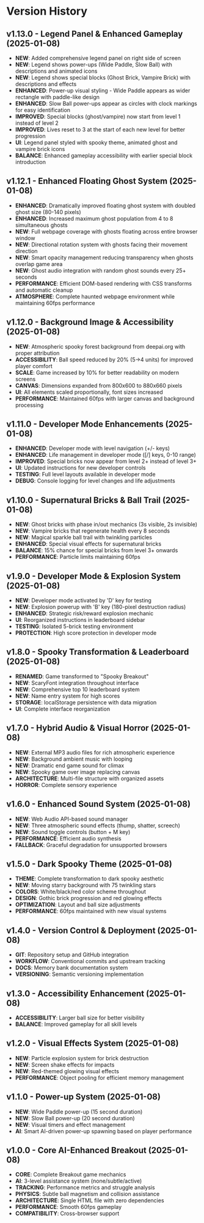 # Version History

## v1.13.0 - Legend Panel & Enhanced Gameplay (2025-01-08)
- **NEW**: Added comprehensive legend panel on right side of screen
- **NEW**: Legend shows power-ups (Wide Paddle, Slow Ball) with descriptions and animated icons
- **NEW**: Legend shows special blocks (Ghost Brick, Vampire Brick) with descriptions and effects
- **ENHANCED**: Power-up visual styling - Wide Paddle appears as wider rectangle with paddle-like design
- **ENHANCED**: Slow Ball power-ups appear as circles with clock markings for easy identification
- **IMPROVED**: Special blocks (ghost/vampire) now start from level 1 instead of level 2
- **IMPROVED**: Lives reset to 3 at the start of each new level for better progression
- **UI**: Legend panel styled with spooky theme, animated ghost and vampire brick icons
- **BALANCE**: Enhanced gameplay accessibility with earlier special block introduction

## v1.12.1 - Enhanced Floating Ghost System (2025-01-08)
- **ENHANCED**: Dramatically improved floating ghost system with doubled ghost size (80-140 pixels)
- **ENHANCED**: Increased maximum ghost population from 4 to 8 simultaneous ghosts
- **NEW**: Full webpage coverage with ghosts floating across entire browser window
- **NEW**: Directional rotation system with ghosts facing their movement direction
- **NEW**: Smart opacity management reducing transparency when ghosts overlap game area
- **NEW**: Ghost audio integration with random ghost sounds every 25+ seconds
- **PERFORMANCE**: Efficient DOM-based rendering with CSS transforms and automatic cleanup
- **ATMOSPHERE**: Complete haunted webpage environment while maintaining 60fps performance

## v1.12.0 - Background Image & Accessibility (2025-01-08)
- **NEW**: Atmospheric spooky forest background from deepai.org with proper attribution
- **ACCESSIBILITY**: Ball speed reduced by 20% (5→4 units) for improved player comfort
- **SCALE**: Game increased by 10% for better readability on modern screens
- **CANVAS**: Dimensions expanded from 800x600 to 880x660 pixels
- **UI**: All elements scaled proportionally, font sizes increased
- **PERFORMANCE**: Maintained 60fps with larger canvas and background processing

## v1.11.0 - Developer Mode Enhancements (2025-01-08)
- **ENHANCED**: Developer mode with level navigation (+/- keys)
- **ENHANCED**: Life management in developer mode ([/] keys, 0-10 range)
- **IMPROVED**: Special bricks now appear from level 2+ instead of level 3+
- **UI**: Updated instructions for new developer controls
- **TESTING**: Full level layouts available in developer mode
- **DEBUG**: Console logging for level changes and life adjustments

## v1.10.0 - Supernatural Bricks & Ball Trail (2025-01-08)
- **NEW**: Ghost bricks with phase in/out mechanics (3s visible, 2s invisible)
- **NEW**: Vampire bricks that regenerate health every 8 seconds
- **NEW**: Magical sparkle ball trail with twinkling particles
- **ENHANCED**: Special visual effects for supernatural bricks
- **BALANCE**: 15% chance for special bricks from level 3+ onwards
- **PERFORMANCE**: Particle limits maintaining 60fps

## v1.9.0 - Developer Mode & Explosion System (2025-01-08)
- **NEW**: Developer mode activated by 'D' key for testing
- **NEW**: Explosion powerup with 'B' key (180-pixel destruction radius)
- **ENHANCED**: Strategic risk/reward explosion mechanic
- **UI**: Reorganized instructions in leaderboard sidebar
- **TESTING**: Isolated 5-brick testing environment
- **PROTECTION**: High score protection in developer mode

## v1.8.0 - Spooky Transformation & Leaderboard (2025-01-08)
- **RENAMED**: Game transformed to "Spooky Breakout"
- **NEW**: ScaryFont integration throughout interface
- **NEW**: Comprehensive top 10 leaderboard system
- **NEW**: Name entry system for high scores
- **STORAGE**: localStorage persistence with data migration
- **UI**: Complete interface reorganization

## v1.7.0 - Hybrid Audio & Visual Horror (2025-01-08)
- **NEW**: External MP3 audio files for rich atmospheric experience
- **NEW**: Background ambient music with looping
- **NEW**: Dramatic end game sound for climax
- **NEW**: Spooky game over image replacing canvas
- **ARCHITECTURE**: Multi-file structure with organized assets
- **HORROR**: Complete sensory experience

## v1.6.0 - Enhanced Sound System (2025-01-08)
- **NEW**: Web Audio API-based sound manager
- **NEW**: Three atmospheric sound effects (thump, shatter, screech)
- **NEW**: Sound toggle controls (button + M key)
- **PERFORMANCE**: Efficient audio synthesis
- **FALLBACK**: Graceful degradation for unsupported browsers

## v1.5.0 - Dark Spooky Theme (2025-01-08)
- **THEME**: Complete transformation to dark spooky aesthetic
- **NEW**: Moving starry background with 75 twinkling stars
- **COLORS**: White/black/red color scheme throughout
- **DESIGN**: Gothic brick progression and red glowing effects
- **OPTIMIZATION**: Layout and ball size adjustments
- **PERFORMANCE**: 60fps maintained with new visual systems

## v1.4.0 - Version Control & Deployment (2025-01-08)
- **GIT**: Repository setup and GitHub integration
- **WORKFLOW**: Conventional commits and upstream tracking
- **DOCS**: Memory bank documentation system
- **VERSIONING**: Semantic versioning implementation

## v1.3.0 - Accessibility Enhancement (2025-01-08)
- **ACCESSIBILITY**: Larger ball size for better visibility
- **BALANCE**: Improved gameplay for all skill levels

## v1.2.0 - Visual Effects System (2025-01-08)
- **NEW**: Particle explosion system for brick destruction
- **NEW**: Screen shake effects for impacts
- **NEW**: Red-themed glowing visual effects
- **PERFORMANCE**: Object pooling for efficient memory management

## v1.1.0 - Power-up System (2025-01-08)
- **NEW**: Wide Paddle power-up (15 second duration)
- **NEW**: Slow Ball power-up (20 second duration)
- **NEW**: Visual timers and effect management
- **AI**: Smart AI-driven power-up spawning based on player performance

## v1.0.0 - Core AI-Enhanced Breakout (2025-01-08)
- **CORE**: Complete Breakout game mechanics
- **AI**: 3-level assistance system (none/subtle/active)
- **TRACKING**: Performance metrics and struggle analysis
- **PHYSICS**: Subtle ball magnetism and collision assistance
- **ARCHITECTURE**: Single HTML file with zero dependencies
- **PERFORMANCE**: Smooth 60fps gameplay
- **COMPATIBILITY**: Cross-browser support
